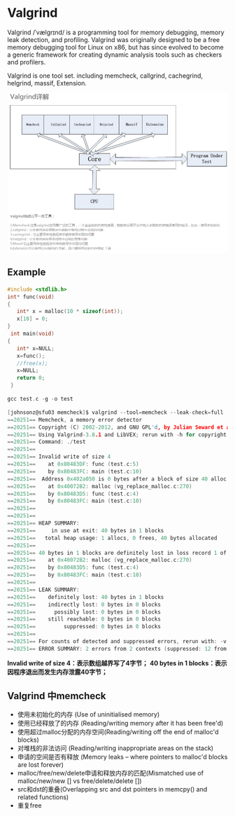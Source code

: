 # Valgrind

Valgrind /ˈvælɡrɪnd/ is a programming tool for memory debugging, memory leak detection, and profiling.
Valgrind was originally designed to be a free memory debugging tool for Linux on x86, but has since evolved to become a generic framework for creating dynamic analysis tools such as checkers and profilers. 

Valgrind is one tool set.  including memcheck, callgrind, cachegrind, helgrind, massif, Extension.

![valgrind](./pic/valgrind.png)

## Example

```c
#include <stdlib.h>
int* func(void)
{
   int* x = malloc(10 * sizeof(int));
   x[10] = 0;
}                  
 int main(void)
{
   int* x=NULL;
   x=func();
   //free(x);
   x=NULL;
   return 0;
 }

```
```c
gcc test.c -g -o test
```

```c
[johnsonz@sfu03 memcheck]$ valgrind --tool=memcheck --leak-check=full ./test
==20251== Memcheck, a memory error detector
==20251== Copyright (C) 2002-2012, and GNU GPL'd, by Julian Seward et al.
==20251== Using Valgrind-3.8.1 and LibVEX; rerun with -h for copyright info
==20251== Command: ./test
==20251== 
==20251== Invalid write of size 4
==20251==    at 0x80483DF: func (test.c:5)
==20251==    by 0x80483FC: main (test.c:10)
==20251==  Address 0x402a050 is 0 bytes after a block of size 40 alloc'd
==20251==    at 0x40072B2: malloc (vg_replace_malloc.c:270)
==20251==    by 0x80483D5: func (test.c:4)
==20251==    by 0x80483FC: main (test.c:10)
==20251== 
==20251== 
==20251== HEAP SUMMARY:
==20251==     in use at exit: 40 bytes in 1 blocks
==20251==   total heap usage: 1 allocs, 0 frees, 40 bytes allocated
==20251== 
==20251== 40 bytes in 1 blocks are definitely lost in loss record 1 of 1
==20251==    at 0x40072B2: malloc (vg_replace_malloc.c:270)
==20251==    by 0x80483D5: func (test.c:4)
==20251==    by 0x80483FC: main (test.c:10)
==20251== 
==20251== LEAK SUMMARY:
==20251==    definitely lost: 40 bytes in 1 blocks
==20251==    indirectly lost: 0 bytes in 0 blocks
==20251==      possibly lost: 0 bytes in 0 blocks
==20251==    still reachable: 0 bytes in 0 blocks
==20251==         suppressed: 0 bytes in 0 blocks
==20251== 
==20251== For counts of detected and suppressed errors, rerun with: -v
==20251== ERROR SUMMARY: 2 errors from 2 contexts (suppressed: 12 from 8)

```
**Invalid write of size 4：表示数组越界写了4字节；**
**40 bytes in 1 blocks：表示因程序退出而发生内存泄露40字节；**

## Valgrind 中memcheck 
- 使用未初始化的内存 (Use of uninitialised memory)
- 使用已经释放了的内存 (Reading/writing memory after it has been free'd)
- 使用超过malloc分配的内存空间(Reading/writing off the end of malloc'd blocks)
- 对堆栈的非法访问 (Reading/writing inappropriate areas on the stack)
- 申请的空间是否有释放 (Memory leaks – where pointers to malloc'd blocks are lost forever)
- malloc/free/new/delete申请和释放内存的匹配(Mismatched use of malloc/new/new [] vs free/delete/delete [])
- src和dst的重叠(Overlapping src and dst pointers in memcpy() and related functions)
- 重复free